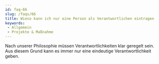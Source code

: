 ```yaml
---
id: faq-66
slug: /faqs/66
title: Wieso kann ich nur eine Person als Verantwortlichen eintragen
keywords:
 - Allgemein
 - Projekte & Maßnahme
---
```

Nach unserer Philosophie müssen Verantwortlichkeiten klar geregelt sein. Aus diesem Grund kann es immer nur eine eindeutige Verantwortlichkeit geben.